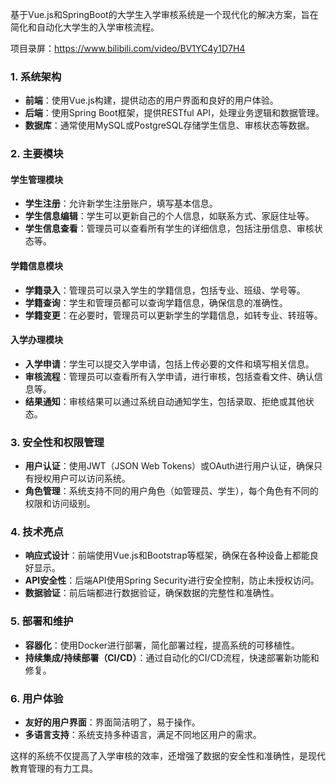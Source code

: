 ﻿基于Vue.js和SpringBoot的大学生入学审核系统是一个现代化的解决方案，旨在简化和自动化大学生的入学审核流程。

项目录屏：https://www.bilibili.com/video/BV1YC4y1D7H4

### 1. **系统架构**

- **前端**：使用Vue.js构建，提供动态的用户界面和良好的用户体验。
- **后端**：使用Spring Boot框架，提供RESTful API，处理业务逻辑和数据管理。
- **数据库**：通常使用MySQL或PostgreSQL存储学生信息、审核状态等数据。

### 2. **主要模块**

#### 学生管理模块

- **学生注册**：允许新学生注册账户，填写基本信息。
- **学生信息编辑**：学生可以更新自己的个人信息，如联系方式、家庭住址等。
- **学生信息查看**：管理员可以查看所有学生的详细信息，包括注册信息、审核状态等。

#### 学籍信息模块

- **学籍录入**：管理员可以录入学生的学籍信息，包括专业、班级、学号等。
- **学籍查询**：学生和管理员都可以查询学籍信息，确保信息的准确性。
- **学籍变更**：在必要时，管理员可以更新学生的学籍信息，如转专业、转班等。

#### 入学办理模块

- **入学申请**：学生可以提交入学申请，包括上传必要的文件和填写相关信息。
- **审核流程**：管理员可以查看所有入学申请，进行审核，包括查看文件、确认信息等。
- **结果通知**：审核结果可以通过系统自动通知学生，包括录取、拒绝或其他状态。

### 3. **安全性和权限管理**

- **用户认证**：使用JWT（JSON Web Tokens）或OAuth进行用户认证，确保只有授权用户可以访问系统。
- **角色管理**：系统支持不同的用户角色（如管理员、学生），每个角色有不同的权限和访问级别。

### 4. **技术亮点**

- **响应式设计**：前端使用Vue.js和Bootstrap等框架，确保在各种设备上都能良好显示。
- **API安全性**：后端API使用Spring Security进行安全控制，防止未授权访问。
- **数据验证**：前后端都进行数据验证，确保数据的完整性和准确性。

### 5. **部署和维护**

- **容器化**：使用Docker进行部署，简化部署过程，提高系统的可移植性。
- **持续集成/持续部署（CI/CD）**：通过自动化的CI/CD流程，快速部署新功能和修复。

### 6. **用户体验**

- **友好的用户界面**：界面简洁明了，易于操作。
- **多语言支持**：系统支持多种语言，满足不同地区用户的需求。

这样的系统不仅提高了入学审核的效率，还增强了数据的安全性和准确性，是现代教育管理的有力工具。